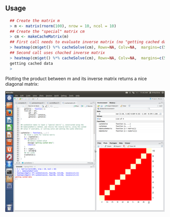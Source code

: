 ## Usage
```R
  ## Create the matrix m
  > m <- matrix(rnorm(100), nrow = 10, ncol = 10)
  ## Create the "special" matrix cm
  > cm <- makeCacheMatrix(m)
  ## First call needs to evaluate inverse matrix (no "getting cached data" message)
  > heatmap(cm$get() %*% cacheSolve(cm), Rowv=NA, Colv=NA,  margins=c(5,5))
  ## Second call uses chached inverse matrix
  > heatmap(cm$get() %*% cacheSolve(cm), Rowv=NA, Colv=NA,  margins=c(5,5))
  getting cached data
  >
```

Plotting the product between m and its inverse matrix returns a nice diagonal matrix:

![Screenshot](images/r-studio.png?raw=true)
